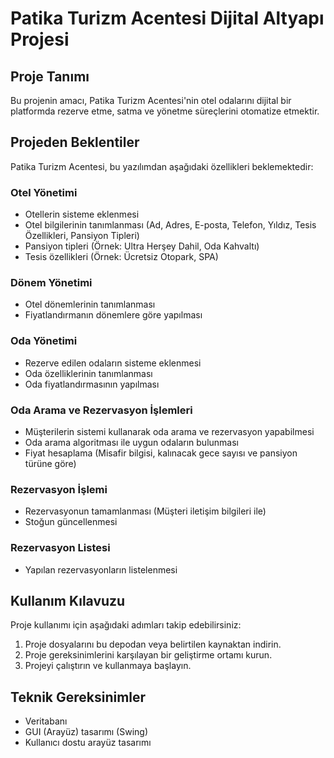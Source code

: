 # Patika Turizm Acentesi Dijital Altyapı Projesi

## Proje Tanımı

Bu projenin amacı, Patika Turizm Acentesi'nin otel odalarını dijital bir platformda rezerve etme, satma ve yönetme süreçlerini otomatize etmektir.

## Projeden Beklentiler

Patika Turizm Acentesi, bu yazılımdan aşağıdaki özellikleri beklemektedir:

### Otel Yönetimi

- Otellerin sisteme eklenmesi
- Otel bilgilerinin tanımlanması (Ad, Adres, E-posta, Telefon, Yıldız, Tesis Özellikleri, Pansiyon Tipleri)
- Pansiyon tipleri (Örnek: Ultra Herşey Dahil, Oda Kahvaltı)
- Tesis özellikleri (Örnek: Ücretsiz Otopark, SPA)

### Dönem Yönetimi

- Otel dönemlerinin tanımlanması
- Fiyatlandırmanın dönemlere göre yapılması

### Oda Yönetimi

- Rezerve edilen odaların sisteme eklenmesi
- Oda özelliklerinin tanımlanması
- Oda fiyatlandırmasının yapılması

### Oda Arama ve Rezervasyon İşlemleri

- Müşterilerin sistemi kullanarak oda arama ve rezervasyon yapabilmesi
- Oda arama algoritması ile uygun odaların bulunması
- Fiyat hesaplama (Misafir bilgisi, kalınacak gece sayısı ve pansiyon türüne göre)

### Rezervasyon İşlemi

- Rezervasyonun tamamlanması (Müşteri iletişim bilgileri ile)
- Stoğun güncellenmesi

### Rezervasyon Listesi

- Yapılan rezervasyonların listelenmesi

## Kullanım Kılavuzu

Proje kullanımı için aşağıdaki adımları takip edebilirsiniz:

1. Proje dosyalarını bu depodan veya belirtilen kaynaktan indirin.
2. Proje gereksinimlerini karşılayan bir geliştirme ortamı kurun.
3. Projeyi çalıştırın ve kullanmaya başlayın.

## Teknik Gereksinimler

- Veritabanı
- GUI (Arayüz) tasarımı (Swing)
- Kullanıcı dostu arayüz tasarımı
